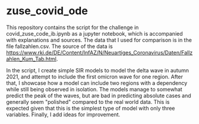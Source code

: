 # zuse_covid_ode
 
This repository contains the script for the challenge in covid_zuse_code_ib.ipynb as a jupyter notebook, which is accompanied with explanations and sources. The data that I used for comparison is in the file fallzahlen.csv. The source of the data is https://www.rki.de/DE/Content/InfAZ/N/Neuartiges_Coronavirus/Daten/Fallzahlen_Kum_Tab.html.

In the script, I create simple SIR models to model the delta wave in autumn 2021, and attempt to include the first omicron wave for one region. After that, I showcase how a model can include two regions with a dependency while still being observed in isolation. The models manage to somewhat predict the peak of the waves, but are bad in predicting absolute cases and generally seem "polished" compared to the real world data. This is expected given that this is the simplest type of model with only three variables. Finally, I add ideas for improvement.
